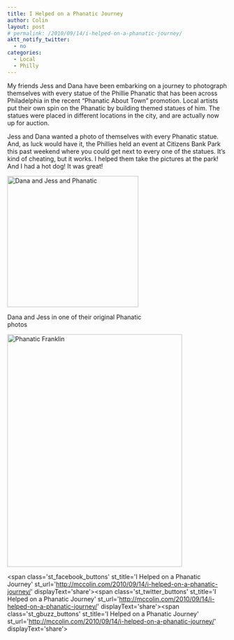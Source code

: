 ```yaml
---
title: I Helped on a Phanatic Journey
author: Colin
layout: post
# permalink: /2010/09/14/i-helped-on-a-phanatic-journey/
aktt_notify_twitter:
  - no
categories:
  - Local
  - Philly
---
```

My friends Jess and Dana have been embarking on a journey to photograph themselves with every statue of the Phillie Phanatic that has been across Philadelphia in the recent &#8220;Phanatic About Town&#8221; promotion. Local artists put their own spin on the Phanatic by building themed statues of him. The statues were placed in different locations in the city, and are actually now up for auction.

Jess and Dana wanted a photo of themselves with every Phanatic statue. And, as luck would have it, the Phillies held an event at Citizens Bank Park this past weekend where you could get next to every one of the statues. It&#8217;s kind of cheating, but it works. I helped them take the pictures at the park! And I had a hot dog! It was great!

<div class="wp-caption alignnone" style="width: 310px">
  <a href="http://danajessicaphanatic.tumblr.com/"><img class=" " title="Dana Jess Phanatic" src="http://s3.amazonaws.com/data.tumblr.com/tumblr_l4l843K49d1qcwf9zo1_1280.jpg?AWSAccessKeyId=0RYTHV9YYQ4W5Q3HQMG2&Expires=1284586960&Signature=9BaoTG5PuGZ8Z4iKcPL1zxEY4Pw%3D" alt="Dana and Jess and Phanatic" width="300" /></a><p class="wp-caption-text">
    Dana and Jess in one of their original Phanatic photos
  </p>
</div>

[<img class="  alignnone" title="Phanatic Franklin" src="http://colinmccloskey.com/things/PhanaticFranklin.jpg" alt="Phanatic Franklin" width="400" height="532" />][1]

<span class='st\_facebook\_buttons' st\_title='I Helped on a Phanatic Journey' st\_url='http://mccolin.com/2010/09/14/i-helped-on-a-phanatic-journey/' displayText='share'></span><span class='st\_twitter\_buttons' st\_title='I Helped on a Phanatic Journey' st\_url='http://mccolin.com/2010/09/14/i-helped-on-a-phanatic-journey/' displayText='share'></span><span class='st\_gbuzz\_buttons' st\_title='I Helped on a Phanatic Journey' st\_url='http://mccolin.com/2010/09/14/i-helped-on-a-phanatic-journey/' displayText='share'></span>

 [1]: http://danajessicaphanatic.tumblr.com/